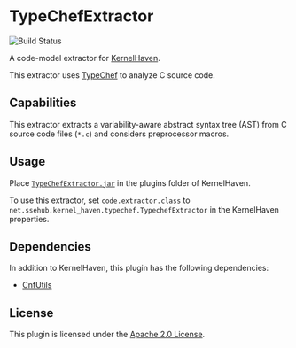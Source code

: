 # TypeChefExtractor

![Build Status](https://jenkins.sse.uni-hildesheim.de/buildStatus/icon?job=KernelHaven_TypeChefExtractor)

A code-model extractor for [KernelHaven](https://github.com/KernelHaven/KernelHaven).

This extractor uses [TypeChef](https://ckaestne.github.io/TypeChef/) to analyze C source code.

## Capabilities

This extractor extracts a variability-aware abstract syntax tree (AST) from C source code files (`*.c`) and considers preprocessor macros.

## Usage

Place [`TypeChefExtractor.jar`](https://jenkins.sse.uni-hildesheim.de/view/KernelHaven/job/KernelHaven_TypeChefExtractor/lastSuccessfulBuild/artifact/build/jar/TypeChefExtractor.jar) in the plugins folder of KernelHaven.

To use this extractor, set `code.extractor.class` to `net.ssehub.kernel_haven.typechef.TypechefExtractor` in the KernelHaven properties.

## Dependencies

In addition to KernelHaven, this plugin has the following dependencies:
* [CnfUtils](https://github.com/KernelHaven/CnfUtils)

## License

This plugin is licensed under the [Apache 2.0 License](https://www.apache.org/licenses/LICENSE-2.0.html).
